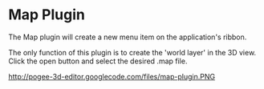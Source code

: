 # Map Plugin #

The Map plugin will create a new menu item on the application's ribbon.

The only function of this plugin is to create the 'world layer' in the 3D view.  Click the open button and select the desired .map file.

http://pogee-3d-editor.googlecode.com/files/map-plugin.PNG